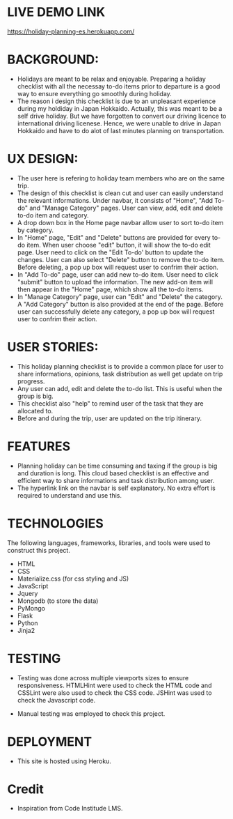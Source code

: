 LIVE DEMO LINK
==============
https://holiday-planning-es.herokuapp.com/


BACKGROUND:
==========
* Holidays are meant to be relax and enjoyable.  Preparing a holiday checklist with all the necessay to-do items prior to departure is a good way to ensure everything go smoothly during holiday.
* The reason i design this checklist is due to an unpleasant experience during my holdiday in Japan Hokkaido. Actually, this was meant to be a self drive holiday. But we have forgotten to convert our driving licence to international driving licenese. Hence, we were unable to drive in Japan Hokkaido and have to do alot of last minutes planning on transportation.



UX DESIGN:
==========
* The user here is refering to holiday team members who are on the same trip.
* The design of this checklist is clean cut and  user can easily understand the relevant informations.  Under navbar, it consists of "Home", "Add To-do" and "Manage Category" pages. User can view, add, edit and delete to-do item and category.
* A drop down box in the Home page navbar allow user to sort to-do item by category. 
* In "Home" page, "Edit" and "Delete" buttons are provided for every to-do item. When user choose "edit" button, it will show the to-do edit page. User need to click on the "Edit To-do' button to update the changes. User can also select "Delete" button to remove the to-do item. Before deleting, a pop up box will request user to confrim their action.
* In "Add To-do" page, user can add new to-do item. User need to click "submit" button to upload the information. The new add-on item will then appear in the "Home" page, which show all the to-do items.
* In "Manage Category" page, user can "Edit" and "Delete" the category.  A "Add Category" button is also provided at the end of the page. Before user can successfully delete any category, a pop up box will request user to confrim their action.



USER STORIES:
============
* This holiday planning checklist is to provide a common place for user to share informations, opinions, task distribution as well get update on trip progress.
* Any user can add, edit and delete the to-do list.  This is useful when the group is big.
* This checklist also "help" to remind user of the task that they are allocated to. 
* Before and during the trip, user are updated on the trip itinerary.



FEATURES 
========
* Planning holiday can be time consuming and taxing if the group is big and duration is long. This cloud based checklist is an effective and efficient way to share informations and task distribution among user.
* The hyperlink link on the navbar is self explanatory.  No extra effort is required to understand and use this.



TECHNOLOGIES 
=============
The following languages, frameworks, libraries, and tools were used to construct this project. 
* HTML
* CSS
* Materialize.css (for css styling and JS)
* JavaScript
* Jquery
* Mongodb (to store the data)
* PyMongo
* Flask
* Python
* Jinja2



TESTING
=======
* Testing was done across multiple viewports sizes to ensure responsiveness. HTMLHint were used to check the HTML code and CSSLint were also used to check the CSS code. JSHint was used to check the Javascript code.

* Manual testing was employed to check this project.

 

DEPLOYMENT
==========
* This site is hosted using Heroku.


Credit
======
* Inspiration from Code Institude LMS.

